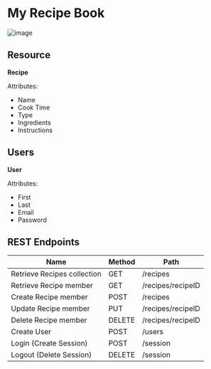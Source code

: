 # My Recipe Book

![image](https://github.com/GTatertots/recipe-book/assets/112660424/6030e62a-d321-4eac-b704-1a9d5b035663)

## Resource

**Recipe**

Attributes:

* Name
* Cook Time
* Type
* Ingredients
* Instructions

## Users

**User**
 
Attributes:

* First
* Last
* Email
* Password

## REST Endpoints

Name                        | Method | Path
----------------------------|--------|------------------
Retrieve Recipes collection | GET    | /recipes
Retrieve Recipe member      | GET    | /recipes/recipeID
Create Recipe member        | POST   | /recipes
Update Recipe member        | PUT    | /recipes/recipeID
Delete Recipe member        | DELETE | /recipes/recipeID
Create User		    | POST   | /users
Login (Create Session)      | POST   | /session
Logout (Delete Session)     | DELETE | /session
